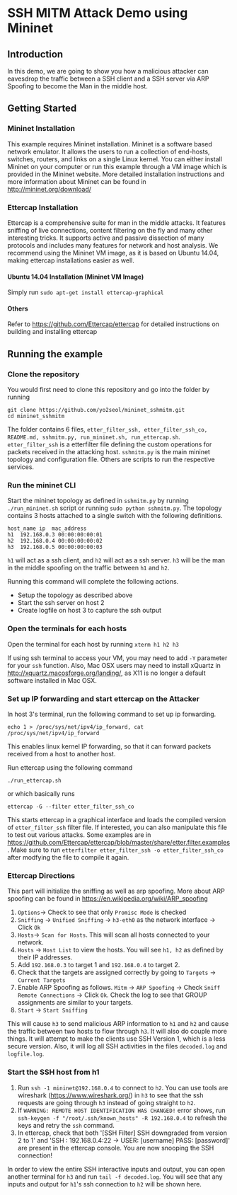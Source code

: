 # SSH MITM Attack Demo using Mininet

## Introduction
In this demo, we are going to show you how a malicious attacker can eavesdrop the traffic between a SSH client and a SSH server via ARP Spoofing to become the Man in the middle host.

## Getting Started

### Mininet Installation

This example requires Mininet installation. Mininet is a software based network emulator. It allows the users to run a collection of end-hosts, switches, routers, and links on a single Linux kernel. You can either install Mininet on your computer or run this example through a VM image which is provided in the Mininet website. More detailed installation instructions and more information about Mininet can be found in http://mininet.org/download/

### Ettercap Installation

Ettercap is a comprehensive suite for man in the middle attacks. It features sniffing of live connections, content filtering on the fly and many other interesting tricks. It supports active and passive dissection of many protocols and includes many features for network and host analysis. We recommend using the Mininet VM image, as it is based on Ubuntu 14.04, making ettercap installations easier as well.

#### Ubuntu 14.04 Installation (Mininet VM Image)
Simply run `sudo apt-get install ettercap-graphical`

#### Others
Refer to https://github.com/Ettercap/ettercap for detailed instructions on building and installing ettercap

## Running the example

### Clone the repository

You would first need to clone this repository and go into the folder by running
```
git clone https://github.com/yo2seol/mininet_sshmitm.git
cd mininet_sshmitm
```
The folder contains 6 files, `etter_filter_ssh, etter_filter_ssh_co, README.md, sshmitm.py, run_mininet.sh, run_ettercap.sh`. `etter_filter_ssh` is a etterfilter file defining the custom operations for packets received in the attacking host. `sshmitm.py` is the main mininet topology and configuration file. Others are scripts to run the respective services.

### Run the mininet CLI 

Start the mininet topology as defined in `sshmitm.py` by running `./run_mininet.sh` script or running `sudo python sshmitm.py`. The topology contains 3 hosts attached to a single switch with the following definitions.
```
host_name ip  mac_address
h1  192.168.0.3 00:00:00:00:01
h2  192.168.0.4 00:00:00:00:02
h3  192.168.0.5 00:00:00:00:03
```
`h1` will act as a ssh client, and `h2` will act as a ssh server. `h3` will be the man in the middle spoofing on the traffic between `h1` and `h2`.

Running this command will complete the following actions.

* Setup the topology as described above
* Start the ssh server on host 2
* Create logfile on host 3 to capture the ssh output

### Open the terminals for each hosts
Open the terminal for each host by running `xterm h1 h2 h3`

If using ssh terminal to access your VM, you may need to add `-Y` parameter for your `ssh` function. Also, Mac OSX users may need to install xQuartz in http://xquartz.macosforge.org/landing/, as X11 is no longer a default software installed in Mac OSX.

### Set up IP forwarding and start ettercap on the Attacker

In host 3's terminal, run the following command to set up ip forwarding.
```
echo 1 > /proc/sys/net/ipv4/ip_forward, cat /proc/sys/net/ipv4/ip_forward
```
This enables linux kernel IP forwarding, so that it can forward packets received from a host to another host.

Run ettercap using the following command
```
./run_ettercap.sh
```
or which basically runs
```
ettercap -G --filter etter_filter_ssh_co
```
This starts ettercap in a graphical interface and loads the compiled version of `etter_filter_ssh` filter file. If interested, you can also manipulate this file to test out various attacks. Some examples are in https://github.com/Ettercap/ettercap/blob/master/share/etter.filter.examples. Make sure to run `etterfilter etter_filter_ssh -o etter_filter_ssh_co` after modfying the file to compile it again.

### Ettercap Directions

This part will initialize the sniffing as well as arp spoofing. More about ARP spoofing can be found in https://en.wikipedia.org/wiki/ARP_spoofing

1. `Options`-> Check to see that only `Promisc Mode` is checked
2. `Sniffing` -> `Unified Sniffing` -> `h3-eth0` as the network interface -> Click `Ok`
3. `Hosts`-> `Scan for Hosts`. This will scan all hosts connected to your network.
4. `Hosts` -> `Host List` to view the hosts. You will see `h1, h2` as defined by their IP addresses.
5. Add `192.168.0.3` to target 1 and `192.168.0.4` to target 2.
6. Check that the targets are assigned correctly by going to  `Targets` -> `Current Targets`
7. Enable ARP Spoofing as follows. `Mitm` -> `ARP Spoofing` -> Check `Sniff Remote Connections` -> Click `Ok`.
  Check the log to see that GROUP assignments are similar to your targets.
8. `Start` -> `Start Sniffing`

This will cause `h3` to send malicious ARP information to `h1` and `h2` and cause the traffic between two hosts to flow through `h3`. It will also do couple more things. It will attempt to make the clients use SSH Version 1, which is a less secure version. Also, it will log all SSH activities in the files `decoded.log` and `logfile.log`.

### Start the SSH host from h1

1. Run `ssh -1 mininet@192.168.0.4` to connect to `h2`. You can use tools are wireshark (https://www.wireshark.org/) in `h3` to see that the ssh requests are going through `h3` instead of going straight to `h2`.
2. If `WARNING: REMOTE HOST IDENTIFICATION HAS CHANGED!` error shows, run `ssh-keygen -f "/root/.ssh/known_hosts" -R 192.168.0.4` to refresh the keys and retry the `ssh` command.
3. In ettercap, check that both '[SSH Filter] SSH downgraded from version 2 to 1' and 'SSH : 192.168.0.4:22 -> USER: [username]  PASS: [password]' are present in the ettercap console. You are now snooping the SSH connection!

In order to view the entire SSH interactive inputs and output, you can open another terminal for `h3` and run `tail -f decoded.log`. You will see that any inputs and output for `h1`'s ssh connection to `h2` will be shown here.
